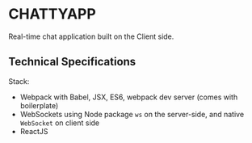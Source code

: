 # CHATTYAPP

Real-time chat application built on the Client side.

## Technical Specifications

Stack:

*   Webpack with Babel, JSX, ES6, webpack dev server (comes with boilerplate)
*   WebSockets using Node package `ws` on the server-side, and native `WebSocket` on client side
*   ReactJS
